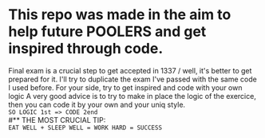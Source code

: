 # This repo was made in the aim to help future POOLERS and get inspired through code.

Final exam is a crucial step to get accepted in 1337 / well, it's better to get prepared for it.
I'll try to duplicate the exam I've passed with the same code I used before.
For your side, try to get inspired and code with your own logic
A very good advice is to try to make in place the logic of the exercice, then you can code it by your own and your uniq style.</br>
`SO LOGIC 1st => CODE 2end`</br>
#** THE MOST CRUCIAL TIP: </br>
`EAT WELL + SLEEP WELL = WORK HARD = SUCCESS`
